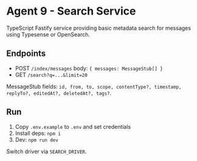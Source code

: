 # Agent 9 - Search Service

TypeScript Fastify service providing basic metadata search for messages using Typesense or OpenSearch.

## Endpoints
- POST `/index/messages` body: `{ messages: MessageStub[] }`
- GET `/search?q=...&limit=20`

MessageStub fields: `id, from, to, scope, contentType?, timestamp, replyTo?, editedAt?, deletedAt?, tags?`.

## Run
1. Copy `.env.example` to `.env` and set credentials
2. Install deps: `npm i`
3. Dev: `npm run dev`

Switch driver via `SEARCH_DRIVER`.